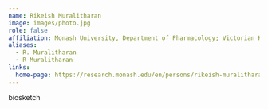 ```yaml
---
name: Rikeish Muralitharan
image: images/photo.jpg
role: false
affiliation: Monash University, Department of Pharmacology; Victorian Heart Institute
aliases:
  - R. Muralitharan
  - R Muralitharan
links:
  home-page: https://research.monash.edu/en/persons/rikeish-muralitharan
---
```


biosketch
